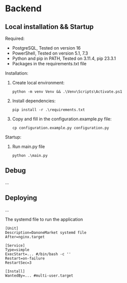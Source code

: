 # Backend

Local installation && Startup
-----------------------------

Required:

* PostgreSQL, Tested on version 16
* PowerShell, Tested on version 5.1, 7.3
* Python and pip in PATH, Tested on 3.11.4, pip 23.3.1
* Packages in the requirements.txt file

Installation:

1. Create local environment:
    ```shell
    python -m venv Venv && .\Venv\Scripts\Activate.ps1
    ```
2. Install dependencies:
    ```shell
    pip install -r .\requirements.txt
    ```
3. Copy and fill in the configuration.example.py file:
    ```shell
    cp configuration.example.py configuration.py
    ```

Startup:

1. Run main.py file
    ```shell
    python .\main.py
    ```


Debug
-----

...

Deploying
---------

...

The systemd file to run the application

```shell
[Unit]
Description=DanoneMarket systemd file
After=nginx.target

[Service]
Type=simple
ExecStart=... #/bin/bash -c ''
Restart=on-failure
RestartSec=3

[Install]
WantedBy=... #multi-user.target
```

